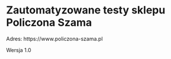 # Zautomatyzowane testy sklepu Policzona Szama
<p>Adres: https://www.policzona-szama.pl</p>
Wersja 1.0
